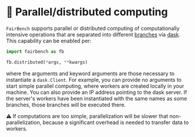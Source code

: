 # :satellite: Parallel/distributed computing

`FairBench` supports parallel or distributed computing
of computationally intensive operations that are separated
into different [branches](branches.md)
via [dask](https://www.dask.org).
This capability can be enabled per:

```python
import fairbench as fb

fb.distributed(*args, **kwargs)
```

where the arguments and keyword arguments are those
necessary to instantiate a `dask.Client`. For example,
you can provide no arguments to start simple parallel
computing, where workers are created locally in your machine.
You can also provide an IP address pointing to the dask
server. If the server's workers have been instantiated with the same
names as some branches, those branches will be executed
there.

:warning: If computations are too simple, parallelization
will be slower that non-parallelization,
because a significant overhead is needed to transfer data to workers.
